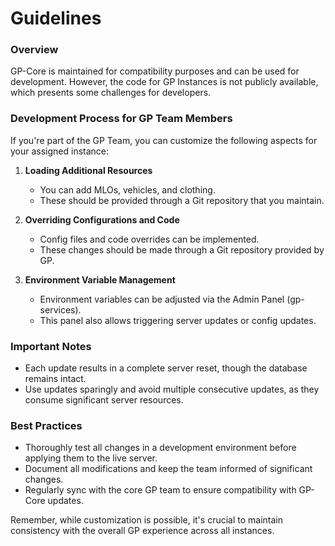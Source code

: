 # Guidelines

### Overview
GP-Core is maintained for compatibility purposes and can be used for development. However, the code for GP Instances is not publicly available, which presents some challenges for developers.

### Development Process for GP Team Members

If you're part of the GP Team, you can customize the following aspects for your assigned instance:

1. **Loading Additional Resources**
   - You can add MLOs, vehicles, and clothing.
   - These should be provided through a Git repository that you maintain.

2. **Overriding Configurations and Code**
   - Config files and code overrides can be implemented.
   - These changes should be made through a Git repository provided by GP.

3. **Environment Variable Management**
   - Environment variables can be adjusted via the Admin Panel (gp-services).
   - This panel also allows triggering server updates or config updates.

### Important Notes

- Each update results in a complete server reset, though the database remains intact.
- Use updates sparingly and avoid multiple consecutive updates, as they consume significant server resources.

### Best Practices

- Thoroughly test all changes in a development environment before applying them to the live server.
- Document all modifications and keep the team informed of significant changes.
- Regularly sync with the core GP team to ensure compatibility with GP-Core updates.

Remember, while customization is possible, it's crucial to maintain consistency with the overall GP experience across all instances.
